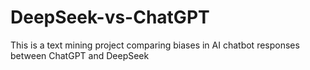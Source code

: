 # DeepSeek-vs-ChatGPT
This is a text mining project comparing biases in AI chatbot responses between ChatGPT and DeepSeek

